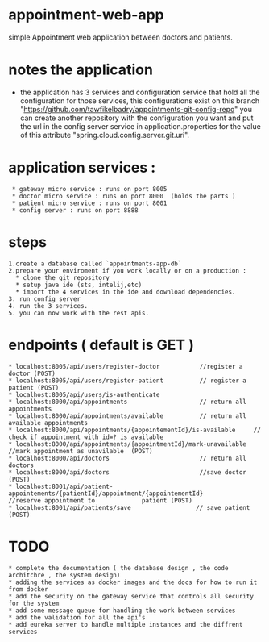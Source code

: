 # appointment-web-app
simple Appointment web application between doctors and patients.

# notes the application 
 * the application has 3 services and configuration service that hold all the configuration for those services, this            configurations exist on this branch "https://github.com/tawfikelbadry/appointments-git-config-repo" you can create another    repository with the configuration you want and put the url in the config server service in application.properties for the    value of this attribute "spring.cloud.config.server.git.uri".
 
# application services :
     * gateway micro service : runs on port 8005
     * doctor micro service : runs on port 8000  (holds the parts )
     * patient micro service : runs on port 8001
     * config server : runs on port 8888

# steps 
    1.create a database called `appointments-app-db`
    2.prepare your enviroment if you work locally or on a production :
      * clone the git repository
      * setup java ide (sts, intelij,etc)
      * import the 4 services in the ide and download dependencies.
    3. run config server
    4. run the 3 services.
    5. you can now work with the rest apis.

# endpoints ( default is GET )
    * localhost:8005/api/users/register-doctor           //register a doctor (POST)
    * localhost:8005/api/users/register-patient          // register a patient (POST)       
    * localhost:8005/api/users/is-authenticate
    * localhost:8000/api/appointments                    // return all appointments
    * localhost:8000/api/appointments/available          // return all available appointments
    * localhost:8000/api/appointments/{appointementId}/is-available     // check if appointment with id=? is available  
    * localhost:8000/api/appointments/{appointmentId}/mark-unavailable  //mark appointment as unavilable  (POST)
    * localhost:8000/api/doctors                         // return all doctors
    * localhost:8000/api/doctors                         //save doctor  (POST)
    * localhost:8001/api/patient-appointements/{patientId}/appointment/{appointementId}        //reserve appointment to             patient (POST)
    * localhost:8001/api/patients/save                  // save patient (POST)          

# TODO  
    * complete the documentation ( the database design , the code architchre , the system design)   
    * adding the services as docker images and the docs for how to run it from docker               
    * add the security on the gateway service that controls all security for the system            
    * add some message queue for handling the work between services                                
    * add the validation for all the api's                                                         
    * add eureka server to handle multiple instances and the diffrent services
